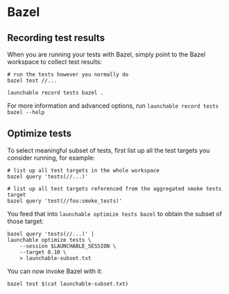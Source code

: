 # Bazel

<a name="record-tests"></a>
## Recording test results
When you are running your tests with Bazel, simply point to the Bazel workspace
to collect test results:

```
# run the tests however you normally do
bazel test //...

launchable record tests bazel .
```

For more information and advanced options, run `launchable record tests bazel --help`


<a name="record-tests"></a>
## Optimize tests
To select meaningful subset of tests, first list up all the test targets you consider running, for example:

```
# list up all test targets in the whole workspace
bazel query 'tests(//...)'

# list up all test targets referenced from the aggregated smoke tests target
bazel query 'test(//foo:smoke_tests)'
```

You feed that into `launchable optimize tests bazel` to obtain the subset of those target:

```
bazel query 'tests(//...)' |
launchable optimize tests \
    --session $LAUNCHABLE_SESSION \
    --target 0.10 \
    > launchable-subset.txt
```

You can now invoke Bazel with it:

```
bazel test $(cat launchable-subset.txt)
```
